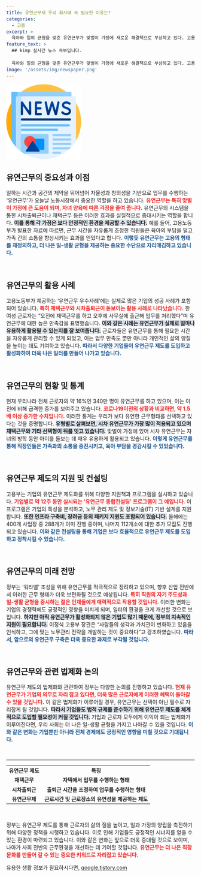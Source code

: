 ```yaml
---
title: 유연근무제 우리 회사에 꼭 필요한 이유는?
categories:
  - 고용
excerpt: >
  육아와 일의 균형을 맞춘 유연근무가 맞벌이 가정에 새로운 해결책으로 부상하고 있다. 고용부는 유연근무의 우수 사례를 통해 이 제도와 기업 지원 방안을 강조하고, 근무 환경 혁신에 나섰다. 자세한 내용을 클릭하여 확인해보세요!
feature_text: >
  ## kimp 실시간 뉴스 속보입니다.

  육아와 일의 균형을 맞춘 유연근무가 맞벌이 가정에 새로운 해결책으로 부상하고 있다. 고용부는 유연근무의 우수 사례를 통해 이 제도와 기업 지원 방안을 강조하고, 근무 환경 혁신에 나섰다. 자세한 내용을 클릭하여 확인해보세요!
image: '/assets/img/newspaper.png'
---
```


<p><img src="/assets/img/newspaper.png" alt="kimplant 속보" /></p>

<h2 data-ke-size="size26">유연근무의 중요성과 이점</h2>

<p data-ke-size="size16">일하는 시간과 공간의 제약을 뛰어넘어 자율성과 창의성을 기반으로 업무를 수행하는 ‘유연근무’가 오늘날 노동시장에서 중요한 역할을 하고 있습니다. <b><span style="color: #ee2323;">유연근무는 특히 맞벌이 가정에 큰 도움이 되며, 자녀 양육에 따른 걱정을 줄여 줍니다.</span></b> 유연근무의 시스템을 통한 시차출퇴근이나 재택근무 등은 이러한 효과를 실질적으로 증대시키는 역할을 합니다. <b><span style="background-color: #21538527;">이를 통해 각 가정은 보다 안정적인 환경을 제공할 수 있습니다.</span></b> 예를 들어, 고용노동부가 발표한 자료에 따르면, 근무 시간을 자유롭게 조정한 직원들은 육아의 부담을 덜고 가족 간의 소통을 향상시키는 효과를 얻었다고 합니다. <b><span style="color: #1a5490;">이렇듯 유연근무는 고용의 형태를 재정의하고, 더 나은 일-생활 균형을 제공하는 중요한 수단으로 자리매김하고 있습니다.</span></b></p>

<p data-ke-size="size16">&nbsp;</p>

<h2 data-ke-size="size26">유연근무의 활용 사례</h2>

<p data-ke-size="size16">고용노동부가 제공하는 ‘유연근무 우수사례’에는 실제로 많은 기업의 성공 사례가 포함되어 있습니다. <b><span style="color: #ee2323;">특히 재택근무와 시차출퇴근이 돋보이는 활용 사례로 나타났습니다.</span></b> 한 여성 근로자는 “오전에 재택근무를 하고 오후에 사무실에 출근해 업무를 처리했다”며 유연근무에 대한 높은 만족감을 표명했습니다. <b><span style="background-color: #21538527;">이와 같은 사례는 유연근무가 실제로 얼마나 유용하게 활용될 수 있는지를 잘 보여줍니다.</span></b> 근로자들은 유연근무를 통해 필요한 시간을 자유롭게 관리할 수 있게 되었고, 이는 업무 만족도 뿐만 아니라 개인적인 삶의 양질을 높이는 데도 기여하고 있습니다. <b><span style="color: #1a5490;">따라서 다양한 기업들이 유연근무 제도를 도입하고 활성화하여 더욱 나은 일터를 만들어 나가고 있습니다.</span></b></p>

<p data-ke-size="size16">&nbsp;</p>

<h2 data-ke-size="size26">유연근무의 현황 및 통계</h2>

<p data-ke-size="size16">현재 우리나라 전체 근로자의 약 16%인 340만 명이 유연근무를 하고 있으며, 이는 이전에 비해 급격한 증가를 보여주고 있습니다. <b><span style="color: #ee2323;">코로나19이전의 상황과 비교하면, 약 1.5배 이상 증가한 수치입니다.</span></b> 이러한 통계는 우리가 보다 유연한 근무형태를 선택하고 있다는 것을 증명합니다. <b><span style="background-color: #21538527;">유형별로 살펴보면, 시차 유연근무가 가장 많이 적용되고 있으며 재택근무와 기타 선택형이 뒤를 잇고 있습니다.</span></b> 맞벌이 가정에 있어 시차 유연근무는 자녀의 방학 동안 아이를 돌보는 데 매우 유용하게 활용되고 있습니다. <b><span style="color: #1a5490;">이렇게 유연근무를 통해 직장인들은 가족과의 소통을 증진시키고, 육아 부담을 경감시킬 수 있었습니다.</span></b></p>

<p data-ke-size="size16">&nbsp;</p>

<h2 data-ke-size="size26">유연근무 제도의 지원 및 컨설팅</h2>

<p data-ke-size="size16">고용부는 기업의 유연근무 제도화를 위해 다양한 지원책과 프로그램을 실시하고 있습니다. <b><span style="color: #ee2323;">기업별로 약 12주 동안 실시되는 ‘유연근무 종합컨설팅’ 프로그램이 그 예입니다.</span></b> 이 프로그램은 기업의 특성을 분석하고, 노무 관리 제도 및 정보기술(IT) 기반 설계를 지원합니다. <b><span style="background-color: #21538527;">또한 인프라 구축비, 장려금 등의 패키지 지원도 포함되어 있습니다.</span></b> 올해에는 400개 사업장 중 288개가 이미 진행 중이며, 나머지 112개소에 대한 추가 모집도 진행되고 있습니다. <b><span style="color: #1a5490;">이와 같은 컨설팅을 통해 기업은 보다 효율적으로 유연근무 제도를 도입하고 정착시킬 수 있습니다.</span></b></p>

<p data-ke-size="size16">&nbsp;</p>

<h2 data-ke-size="size26">유연근무의 미래 전망</h2>

<p data-ke-size="size16">정부는 ‘워라밸’ 조성을 위해 유연근무를 적극적으로 장려하고 있으며, 향후 산업 전반에서 이러한 근무 형태가 더욱 보편화될 것으로 예상됩니다. <b><span style="color: #ee2323;">특히 직원의 자기 주도성과 일-생활 균형을 중시하는 젊은 인재들에게 매력적으로 작용할 것입니다.</span></b> 이러한 변화는 기업의 경쟁력에도 긍정적인 영향을 미치게 되며, 일터의 환경을 크게 개선할 것으로 보입니다. <b><span style="background-color: #21538527;">하지만 아직 유연근무가 활성화되지 않은 기업도 많기 때문에, 정부의 지속적인 지원이 필요합니다.</span></b> 이정식 고용부 장관은 “사람들의 생각과 가치관이 변화하고 있음을 인식하고, 그에 맞는 노무관리 전략을 개발하는 것이 중요하다”고 강조하였습니다. <b><span style="color: #1a5490;">따라서, 앞으로의 유연근무 구축은 더욱 중요한 과제로 부각될 것입니다.</span></b></p>

<p data-ke-size="size16">&nbsp;</p>

<h2 data-ke-size="size26">유연근무와 관련 법제화 논의</h2>

<p data-ke-size="size16">유연근무 제도의 법제화와 관련하여 정부는 다양한 논의를 진행하고 있습니다. <b><span style="color: #ee2323;">현재 유연근무가 기업의 의무로 자리 잡고 있다면, 더욱 많은 근로자에게 이러한 혜택이 돌아갈 수 있을 것입니다.</span></b> 이 같은 법제화가 이루어질 경우, 유연근무는 선택이 아닌 필수로 자리잡게 될 것입니다. <b><span style="background-color: #21538527;">따라서 기업들도 법적 규제를 준수하기 위해 유연근무 제도를 체계적으로 도입할 필요성이 커질 것입니다.</span></b> 기업과 근로자 모두에게 이익이 되는 법제화가 이루어진다면, 우리 사회는 더 나은 일-생활 균형을 가지고 나아갈 수 있을 것입니다. <b><span style="color: #1a5490;">이와 같은 변화는 기업뿐만 아니라 전체 경제에도 긍정적인 영향을 미칠 것으로 기대됩니다.</span></b></p>

<p data-ke-size="size16">&nbsp;</p>

<hr>

<table>
    <tr>
        <td style="text-align: center; height: 17px;"><b>유연근무 제도</b></td>
        <td style="text-align: center; height: 17px;"><b>특징</b></td>
    </tr>
    <tr>
        <td style="text-align: center; height: 17px;"><b>재택근무</b></td>
        <td style="text-align: center; height: 17px;"><b>자택에서 업무를 수행하는 형태</b></td>
    </tr>
    <tr>
        <td style="text-align: center; height: 17px;"><b>시차출퇴근</b></td>
        <td style="text-align: center; height: 17px;"><b>출퇴근 시간을 조정하여 업무를 수행하는 형태</b></td>
    </tr>
    <tr>
        <td style="text-align: center; height: 17px;"><b>유연근무제</b></td>
        <td style="text-align: center; height: 17px;"><b>근로시간 및 근로장소의 유연성을 제공하는 제도</b></td>
    </tr>
</table>

<p data-ke-size="size16">&nbsp;</p>

<p data-ke-size="size16">정부는 유연근무 제도를 통해 근로자의 삶의 질을 높이고, 일과 가정의 양립을 촉진하기 위해 다양한 정책을 시행하고 있습니다. 이로 인해 기업들도 긍정적인 시너지를 얻을 수 있는 환경이 마련되고 있습니다. 이와 같은 변화는 앞으로 더욱 증대될 것으로 보이며, 나아가 사회 전반의 근무환경을 개선하는 데 기여할 것입니다. <b><span style="color: #ee2323;">유연근무는 더 나은 직장 문화를 만들어 갈 수 있는 중요한 키워드로 자리잡고 있습니다.</span></b></p>
유용한 생활 정보가 필요하시다면, <a href="https://qoogle.tistory.com" rel="dofollow">qoogle.tistory.com</a>


